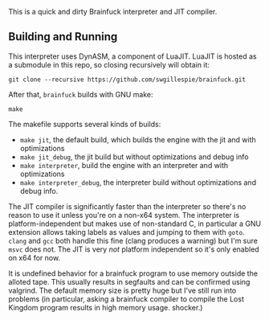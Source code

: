 This is a quick and dirty Brainfuck interpreter and JIT compiler.

## Building and Running
This interpreter uses DynASM, a component of LuaJIT. LuaJIT is hosted as a submodule
in this repo, so closing recursively will obtain it:
```
git clone --recursive https://github.com/swgillespie/brainfuck.git
```

After that, `brainfuck` builds with GNU make:
```
make
```

The makefile supports several kinds of builds:
* `make jit`, the default build, which builds the engine with the jit and with optimizations
* `make jit_debug`, the jit build but without optimizations and debug info
* `make interpreter`, build the engine with an interpreter and with optimizations
* `make interpreter_debug`, the interpreter build without optimizations and debug info.

The JIT compiler is significantly faster than the interpreter so there's no reason to use it
unless you're on a non-x64 system. The interpreter is platform-independent but makes use of
non-standard C, in particular a GNU extension allows taking labels as values and jumping to them
with `goto`. `clang` and `gcc` both handle this fine (clang produces a warning) but I'm sure
`msvc` does not. The JIT is very *not* platform independent so it's only enabled on x64 for now.

It is undefined behavior for a brainfuck program to use memory outside the alloted tape. This usually
results in segfaults and can be confirmed using valgrind. The default memory size is pretty huge but
I've still run into problems (in particular, asking a brainfuck compiler to compile the Lost Kingdom
program results in high memory usage. shocker.)
